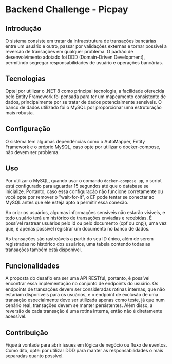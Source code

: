 # Backend Challenge - Picpay

## Introdução
O sistema consiste em tratar da infraestrutura de transações bancárias entre um usuário e outro, passar por validações externas e tornar possível a reversão de transações em qualquer problema. O padrão de desenvolvimento adotado foi DDD (Domain-Driven Development), permitindo segregar responsabilidades de usuário e operações bancárias.

## Tecnologias
Optei por utilizar o .NET 8 como principal tecnologia, a facilidade oferecida pelo Entity Framework foi pensada para ter um mapeamento consistente de dados, principalmente por se tratar de dados potencialmente sensiveis. O banco de dados utilizado foi o MySQL por proporcionar uma estruturação mais robusta.

## Configuração
O sistema tem algumas dependências como o AutoMapper, Entity Framework e o próprio MySQL, caso opte por utilizar o docker-compose, não devem ser problema.

## Uso
Por utilizar o MySQL, quando usar o comando `docker-compose up`, o script está configurado para aguardar 15 segundos até que o database se inicialize. Portanto, caso essa configuração não funcione corretamente ou você opte por remover o "wait-for-it", o EF pode tentar se conectar ao MySQL antes que ele esteja apto a permitir essa conexão.

Ao criar os usuários, algumas informações sensíveis não estarão visíveis, e todo usuário terá um histórico de transações enviadas e recebidas. É possível rastrear usuários pelo id ou pelo documento (cpf ou cnpj), uma vez que, é apenas possivel registrar um documento no banco de dados.

As transações são rastreáveis a partir do seu ID único, além de serem registradas no histórico dos usuários, uma tabela contendo todas as transações também está disponível.

## Funcionalidades
A proposta do desafio era ser uma API RESTful, portanto, é possível encontrar essa implementação no conjunto de endpoints do usuário. Os endpoints de transações devem ser consideradas rotinas internas, que não estariam disponiveis para os usuários, e o endpoint de exclusão de uma transação especialmente deve ser utilizada apenas como teste, já que num cenário real, transações devem se manter persistentes. Além disso, a reversão de cada transação é uma rotina interna, então não é diretamente acessível.

## Contribuição
Fique à vontade para abrir issues em lógica de negócio ou fluxo de eventos. Como dito, optei por utilizar DDD para manter as responsabilidades o mais separadas quanto possível.
